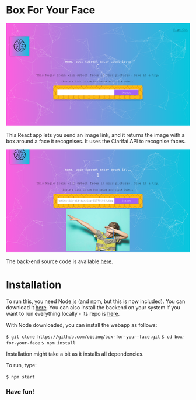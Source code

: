 # Box For Your Face

![alt text](screenshot.png)


This React app lets you send an image link, and it returns the image with a box around a face it recognises. It uses the Clarifai API to recognise faces.


![alt text](screenshot2.png)

The back-end source code is available [here](https://github.com/oisinq/box-for-your-face-api).

# Installation

To run this, you need Node.js (and npm, but this is now included). You can download it [here](https://nodejs.org/en/).
You can also install the backend on your system if you want to run everything locally - its repo is [here](https://github.com/oisinq/box-for-your-face-api).

With Node downloaded, you can install the webapp as follows:
  
  `$ git clone https://github.com/oisinq/box-for-your-face.git`
  `$ cd box-for-your-face`
  `$ npm install`

Installation might take a bit as it installs all dependencies.

To run, type:

  `$ npm start`
  
  
### Have fun!

